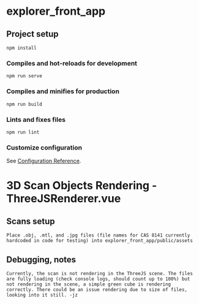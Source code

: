 # explorer_front_app

## Project setup
```
npm install
```

### Compiles and hot-reloads for development
```
npm run serve
```

### Compiles and minifies for production
```
npm run build
```

### Lints and fixes files
```
npm run lint
```

### Customize configuration
See [Configuration Reference](https://cli.vuejs.org/config/).

# 3D Scan Objects Rendering - ThreeJSRenderer.vue
## Scans setup
```
Place .obj, .mtl, and .jpg files (file names for CAS 8141 currently hardcoded in code for testing) into explorer_front_app/public/assets
```
## Debugging, notes
```
Currently, the scan is not rendering in the ThreeJS scene. The files are fully loading (check console logs, should count up to 100%) but not rendering in the scene, a simple green cube is rendering correctly. There could be an issue rendering due to size of files, looking into it still. -jz
```
